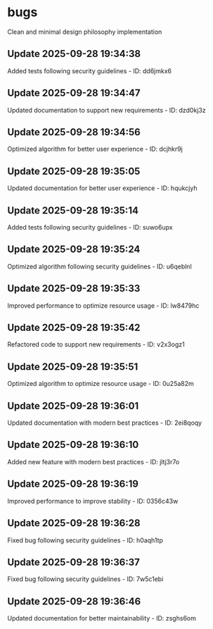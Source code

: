 # bugs
Clean and minimal design philosophy implementation

## Update 2025-09-28 19:34:38
Added tests following security guidelines - ID: dd6jmkx6


## Update 2025-09-28 19:34:47
Updated documentation to support new requirements - ID: dzd0kj3z


## Update 2025-09-28 19:34:56
Optimized algorithm for better user experience - ID: dcjhkr9j


## Update 2025-09-28 19:35:05
Updated documentation for better user experience - ID: hqukcjyh


## Update 2025-09-28 19:35:14
Added tests following security guidelines - ID: suwo6upx


## Update 2025-09-28 19:35:24
Optimized algorithm following security guidelines - ID: u6qeblnl


## Update 2025-09-28 19:35:33
Improved performance to optimize resource usage - ID: lw8479hc


## Update 2025-09-28 19:35:42
Refactored code to support new requirements - ID: v2x3ogz1


## Update 2025-09-28 19:35:51
Optimized algorithm to optimize resource usage - ID: 0u25a82m


## Update 2025-09-28 19:36:01
Updated documentation with modern best practices - ID: 2ei8qoqy


## Update 2025-09-28 19:36:10
Added new feature with modern best practices - ID: jltj3r7o


## Update 2025-09-28 19:36:19
Improved performance to improve stability - ID: 0356c43w


## Update 2025-09-28 19:36:28
Fixed bug following security guidelines - ID: h0aqh1tp


## Update 2025-09-28 19:36:37
Fixed bug following security guidelines - ID: 7w5c1ebi


## Update 2025-09-28 19:36:46
Updated documentation for better maintainability - ID: zsghs6om

